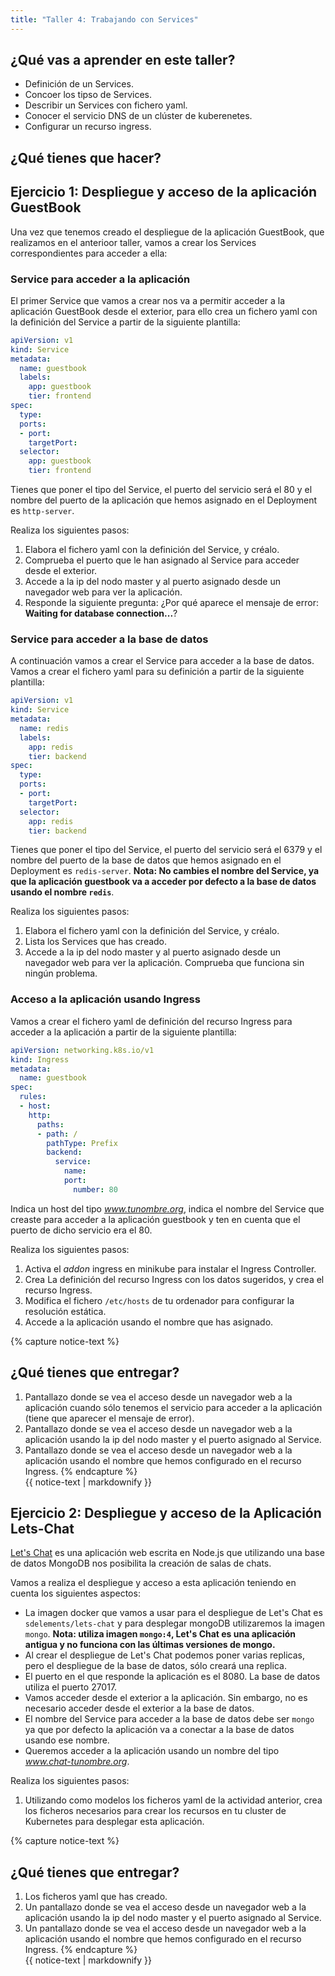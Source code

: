 ```yaml
---
title: "Taller 4: Trabajando con Services"
---
```


## ¿Qué vas a aprender en este taller?

* Definición de un Services. 
* Concoer los tipso de Services.
* Describir un Services con fichero yaml.
* Conocer el servicio DNS de un clúster de kuberenetes.
* Configurar un recurso ingress.

## ¿Qué tienes que hacer?

## Ejercicio 1: Despliegue y acceso de la aplicación GuestBook

Una vez que tenemos creado el despliegue de la aplicación GuestBook, que realizamos en el anterioor taller, vamos a crear los Services correspondientes para acceder a ella:

### Service para acceder a la aplicación

El primer Service que vamos a crear nos va a permitir acceder a la aplicación GuestBook desde el exterior, para ello crea un fichero yaml con la definición del Service a partir de la siguiente plantilla:

```yaml
apiVersion: v1
kind: Service
metadata:
  name: guestbook
  labels:
    app: guestbook
    tier: frontend
spec:
  type: 
  ports:
  - port: 
    targetPort: 
  selector:
    app: guestbook
    tier: frontend
```

Tienes que poner el tipo del Service, el puerto del servicio será el 80 y el nombre del puerto de la aplicación que hemos asignado en el Deployment es `http-server`.

Realiza los siguientes pasos:

1. Elabora el fichero yaml con la definición del Service, y créalo.
2. Comprueba el puerto que le han asignado al Service para acceder desde el exterior.
3. Accede a la ip del nodo master y al puerto asignado desde un navegador web para ver la aplicación.
4. Responde la siguiente pregunta: ¿Por qué aparece el mensaje de error: **Waiting for database connection...**?

### Service para acceder a la base de datos

A continuación vamos a crear el Service para acceder a la base de datos. Vamos a crear el fichero yaml para su definición a partir de la siguiente plantilla:

```yaml
apiVersion: v1
kind: Service
metadata:
  name: redis
  labels:
    app: redis
    tier: backend
spec:
  type: 
  ports:
  - port: 
    targetPort: 
  selector:
    app: redis
    tier: backend
```
Tienes que poner el tipo del Service, el puerto del servicio será el 6379 y el nombre del puerto de la base de datos que hemos asignado en el Deployment es `redis-server`. **Nota: No cambies el nombre del Service, ya que la aplicación guestbook va a acceder por defecto a la base de datos usando el nombre `redis`**.

Realiza los siguientes pasos:

1. Elabora el fichero yaml con la definición del Service, y créalo.
2. Lista los Services que has creado.
3. Accede a la ip del nodo master y al puerto asignado desde un navegador web para ver la aplicación. Comprueba que funciona sin ningún problema.

### Acceso a la aplicación usando Ingress

Vamos a crear el fichero yaml de definición del recurso Ingress para acceder a la aplicación a partir de la siguiente plantilla:

```yaml
apiVersion: networking.k8s.io/v1
kind: Ingress
metadata:
  name: guestbook
spec:
  rules:
  - host: 
    http:
      paths:
      - path: /
        pathType: Prefix
        backend:
          service:
            name: 
            port:
              number: 80
```
Indica un host del tipo *www.tunombre.org*, indica el nombre del Service que creaste para acceder a la aplicación guestbook y ten en cuenta que el puerto de dicho servicio era el 80.

Realiza los siguientes pasos:

1. Activa el *addon* ingress en minikube para instalar el Ingress Controller.
2. Crea La definición del recurso Ingress con los datos sugeridos, y crea el recurso Ingress.
3. Modifica el fichero `/etc/hosts` de tu ordenador para configurar la resolución estática.
4. Accede a la aplicación usando el nombre que has asignado.

{% capture notice-text %}
## ¿Qué tienes que entregar?

1. Pantallazo donde se vea el acceso desde un navegador web a la aplicación cuando sólo tenemos el servicio para acceder a la aplicación (tiene que aparecer el mensaje de error).
2. Pantallazo donde se vea el acceso desde un navegador web a la aplicación usando la ip del nodo master y el puerto asignado al Service.
3. Pantallazo donde se vea el acceso desde un navegador web a la aplicación usando el nombre que hemos configurado en el recurso Ingress.
{% endcapture %}<div class="notice--info">{{ notice-text | markdownify }}</div>		
## Ejercicio 2: Despliegue y acceso de la Aplicación Lets-Chat

[Let's Chat](https://github.com/sdelements/lets-chat) es una aplicación web escrita en Node.js que utilizando una base de datos MongoDB nos posibilita la creación de salas de chats.

Vamos a realiza el despliegue y acceso a esta aplicación teniendo en cuenta los siguientes aspectos:

* La imagen docker que vamos a usar para el despliegue de Let's Chat es `sdelements/lets-chat` y para desplegar mongoDB utilizaremos la imagen `mongo`. **Nota: utiliza imagen `mongo:4`, Let's Chat es una aplicación antigua y no funciona con las últimas versiones de mongo.**
* Al crear el despliegue de Let's Chat podemos poner varias replicas, pero el despliegue de la base de datos, sólo creará una replica.
* El puerto en el que responde la aplicación es el 8080. La base de datos utiliza el puerto 27017.
* Vamos acceder desde el exterior a la aplicación. Sin embargo, no es necesario acceder desde el exterior a la base de datos.
* El nombre del Service para acceder a la base de datos debe ser `mongo` ya que por defecto la aplicación va a conectar a la base de datos usando ese nombre.
* Queremos acceder a la aplicación usando un nombre del tipo *www.chat-tunombre.org*.

Realiza los siguientes pasos:

1. Utilizando como modelos los ficheros yaml de la actividad anterior, crea los ficheros necesarios para crear los recursos en tu cluster de Kubernetes para desplegar esta aplicación.

{% capture notice-text %}
## ¿Qué tienes que entregar?

1. Los ficheros yaml que has creado.
2. Un pantallazo donde se vea el acceso desde un navegador web a la aplicación usando la ip del nodo master y el puerto asignado al Service.
3. Un pantallazo donde se vea el acceso desde un navegador web a la aplicación usando el nombre que hemos configurado en el recurso Ingress.
{% endcapture %}<div class="notice--info">{{ notice-text | markdownify }}</div>	
